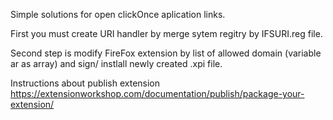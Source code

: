 Simple solutions for open clickOnce aplication links.

First you must create URI handler by merge sytem regitry by IFSURI.reg file.

Second step is modify FireFox extension by list of allowed domain (variable ar as array) and sign/ instlall newly created .xpi file.

Instructions about publish extension https://extensionworkshop.com/documentation/publish/package-your-extension/
